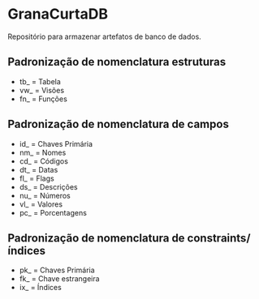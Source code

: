 GranaCurtaDB
============

Repositório para armazenar artefatos de banco de dados.

Padronização de nomenclatura estruturas
--------------------------
* tb_ = Tabela
* vw_ = Visões
* fn_ = Funções

Padronização de nomenclatura de campos
--------------------------------------

* id_ = Chaves Primária
* nm_ = Nomes
* cd_ = Códigos
* dt_ = Datas
* fl_ = Flags
* ds_ = Descrições
* nu_ = Números
* vl_ = Valores
* pc_ = Porcentagens

Padronização de nomenclatura de constraints/índices
--------------------------------------

* pk_ = Chaves Primária
* fk_ = Chave estrangeira
* ix_ = Índices